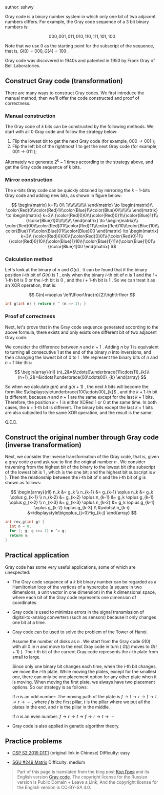 author: sshwy

Gray code is a binary number system in which only one bit of two adjacent numbers differs. For example, the Gray code sequence of a $3$ bit binary numbers is:

$$
000,001,011,010,110,111,101,100
$$

Note that we use $0$ as the starting point for the subscript of the sequence, that is, $G(0)=000,G(4)=100$ .

Gray code was discovered in 1940s and patented in 1953 by Frank Gray of Bell Laboratories.

## Construct Gray code (transformation)

There are many ways to construct Gray codes. We first introduce the manual method, then we'll offer the code constructed and proof of correctness.

### Manual construction

 The Gray code of $k$ bits can be constructed by the following methods. We start with all $0$ Gray code and follow the strategy below:

1. Flip the lowest bit to get the next Gray code (for example, $000\to 001$ );
2. Flip the left bit of the rightmost $1$ to get the next Gray code (for example, $001\to 011$ );

Alternately we generate $2^k-1$ times according to the strategy above, and get the Gray code sequence of $k$ bits.

### Mirror construction

 The $k$-bits Gray code can be quickly obtained by mirroring the $k-1$-bits Gray code and adding new bits, as shown in figure below:

$$
\begin{matrix}
k=1\\
0\\ 1\\\\\\\\\\\\\\
\end{matrix}
\to \begin{matrix}\\
\color{Red}0\\\color{Red}1\\\color{Blue}1\\\color{Blue}0\\\\\\\\\\
\end{matrix}
\to \begin{matrix}
k=2\\
{\color{Red}0}0\\{\color{Red}0}1\\{\color{Blue}1}1\\{\color{Blue}1}0\\\\\\\\\\
\end{matrix}
\to \begin{matrix}\\
\color{Red}00\\\color{Red}01\\\color{Red}11\\\color{Red}10\\\color{Blue}10\\\color{Blue}11\\\color{Blue}01\\\color{Blue}00
\end{matrix}
\to \begin{matrix}
k=3\\
{\color{Red}0}00\\{\color{Red}0}01\\{\color{Red}0}11\\{\color{Red}0}10\\{\color{Blue}1}10\\{\color{Blue}1}11\\{\color{Blue}1}01\\{\color{Blue}1}00
\end{matrix}
$$

### Calculation method

Let's look at the binary of $n$ and $G(n)$ . It can be found that if the binary position $i$-th bit of $G(n)$ is $1$ , only when the binary $i$-th bit of $n$ is $1$ and the $i+1$-th bit is $0$ or the $i$-th bit is $0$ , and the $i+1$-th bit is $1$ . So we can treat it as an XOR operation, that is:

$$
G(n)=n\oplus \left\lfloor\frac{n}{2}\right\rfloor
$$

```cpp
int g(int n) { return n ^ (n >> 1); }
```

### Proof of correctness

Next, let's prove that in the Gray code sequence generated according to the above formula, there exists and only exists one different bit of two adjacent Gray code.

We consider the difference between $n$ and $n+1$ . Adding $n$ by $1$ is equivalent to turning all consecutive $1$ at the end of the binary $n$ into inversions, and then changing the lowest bit of $0$ to $1$ . We represent the binary bits of $n$ and $n+1$ like this:

$$
\begin{array}{rll}
(n)_2&=&\cdots0\underbrace{11\cdots11}_{k}\\
(n+1)_2&=&\cdots1\underbrace{00\cdots00}_{k}
\end{array}
$$

So when we calculate $g(n)$ and $g(n+1)$ , the next $k$ bits will become the form like $\displaystyle\underbrace{100\cdots00}_{k}$ , and the $k+1$-th bit is different, because $n$ and $n+1$ are the same except for the last $k+1$ bits. Therefore, the position $k+1$ is either XORed $1$ or $0$ at the same time. In both cases, the $k+1$-th bit is different. The binary bits except the last $k+1$ bits are also subjected to the same XOR operation, and the result is the same.

Q.E.D.

## Construct the original number through Gray code (inverse transformation)

Next, we consider the inverse transformation of the Gray code, that is, given a gray code $g$ and ask you to find the original number $n$ . We consider traversing from the highest bit of the binary to the lowest bit (the subscript of the lowest bit is $1$ , which is the one bit; and the highest bit subscript is $k$ ). Then the relationship between the $i$-th bit of $n$ and the $i$-th bit of $g$ is shown as follows:

$$
\begin{array}{rll}
n_k &= g_k \\
n_{k-1} &= g_{k-1} \oplus n_k &= g_k \oplus g_{k-1} \\
n_{k-2} &= g_{k-2} \oplus n_{k-1} &= g_k \oplus g_{k-1} \oplus g_{k-2} \\
n_{k-3} &= g_{k-3} \oplus n_{k-2} &= g_k \oplus g_{k-1} \oplus g_{k-2} \oplus g_{k-3} \\
&\vdots\\
n_{k-i} &=\displaystyle\bigoplus_{j=0}^ig_{k-j}
\end{array}
$$

```cpp
int rev_g(int g) {
  int n = 0;
  for (; g; g >>= 1) n ^= g;
  return n;
}
```

## Practical application

Gray code has some very useful applications, some of which are unexpected:

-  The Gray code sequence of a $k$ bit binary number can be regarded as a Hamiltonian loop of the vertices of a hypercube (a square in two dimensions, a unit vector in one dimension) in the $k$ dimensional space, where each bit of the Gray code represents one dimension of coordinates.

-  Gray code is used to minimize errors in the signal transmission of digital-to-analog converters (such as sensors) because it only changes one bit at a time.

-  Gray code can be used to solve the problem of the Tower of Hanoi.

    Assume the number of disks as $n$ . We start from the Gray code $G(0)$ with all $0$ in $n$ and move to the next Gray code in turn ( $G(i)$ moves to $G(i+1)$ ). The $i$-th bit of the current Gray code represents the $i$-th plate from small to large.

    Since only one binary bit changes each time, when the $i$-th bit changes, we move the $i$-th plate. While moving the plates, except for the smallest one, there can only be one placement option for any other plate when it is moving. When moving the first plate, we always have two placement options. So our strategy is as follows:

    If $n$ is an odd number: The moving path of the plate is $f\to t\to r\to f\to t\to r\to\cdots$ , where $f$ is the first pillar, $t$ is the pillar where we put all the plates in the end, and $r$ is the pillar in the middle.

    If $n$ is an even number: $f \to r \to t \to f \to r \to t \to \cdots$ 

-  Gray code is also applied in genetic algorithm theory.

## Practice problems

-  [CSP S2 2019 D1T1](https://www.luogu.com.cn/problem/P5657) (original link in Chinese) Difficulty: easy

-  [SGU #249 Matrix](http://codeforces.com/problemsets/acmsguru/problem/99999/249) Difficulty: medium

> Part of this page is translated from the blog post [Код Грея](http://e-maxx.ru/algo/gray_code) and its English version [Gray code](https://cp-algorithms.com/algebra/gray-code.html). The copyright license for the Russian version is Public Domain + Leave a Link; And the copyright license for the English version is CC-BY-SA 4.0.
